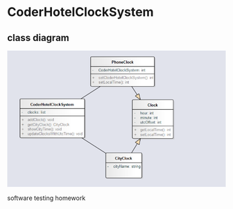 # CoderHotelClockSystem

## class diagram
![avatar](./class_diagram.png)


software testing homework
